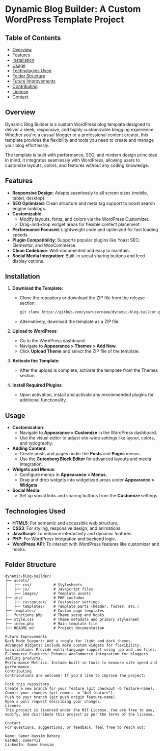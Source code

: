 # Dynamic Blog Builder: A Custom WordPress Template Project

## Table of Contents
- [Overview](#overview)
- [Features](#features)
- [Installation](#installation)
- [Usage](#usage)
- [Technologies Used](#technologies-used)
- [Folder Structure](#folder-structure)
- [Future Improvements](#future-improvements)
- [Contributing](#contributing)
- [License](#license)
- [Contact](#contact)

## Overview
Dynamic Blog Builder is a custom WordPress blog template designed to deliver a sleek, responsive, and highly customizable blogging experience. Whether you're a casual blogger or a professional content creator, this template provides the flexibility and tools you need to create and manage your blog effortlessly.  

The template is built with performance, SEO, and modern design principles in mind. It integrates seamlessly with WordPress, allowing users to customize layouts, colors, and features without any coding knowledge.

## Features
- **Responsive Design**: Adapts seamlessly to all screen sizes (mobile, tablet, desktop).
- **SEO Optimized**: Clean structure and meta tag support to boost search engine rankings.
- **Customizable**:
  - Modify layouts, fonts, and colors via the WordPress Customizer.
  - Drag-and-drop widget areas for flexible content placement.
- **Performance Focused**: Lightweight code and optimized for fast loading speeds.
- **Plugin Compatibility**: Supports popular plugins like Yoast SEO, Elementor, and WooCommerce.
- **Clean Codebase**: Well-documented and easy to maintain.
- **Social Media Integration**: Built-in social sharing buttons and feed display options.

## Installation
1. **Download the Template**:
   - Clone the repository or download the ZIP file from the release section:
     ```bash
     git clone https://github.com/yourusername/dynamic-blog-builder.git
     ```
   - Alternatively, download the template as a ZIP file.

2. **Upload to WordPress**:
   - Go to the WordPress dashboard.
   - Navigate to **Appearance > Themes > Add New**.
   - Click **Upload Theme** and select the ZIP file of the template.

3. **Activate the Template**:
   - After the upload is complete, activate the template from the Themes section.

4. **Install Required Plugins**:
   - Upon activation, install and activate any recommended plugins for additional functionality.

## Usage
- **Customization**:
  - Navigate to **Appearance > Customize** in the WordPress dashboard.
  - Use the visual editor to adjust site-wide settings like layout, colors, and typography.
- **Adding Content**:
  - Create posts and pages under the **Posts** and **Pages** menus.
  - Use the **Gutenberg Block Editor** for advanced layouts and media integration.
- **Widgets and Menus**:
  - Configure menus in **Appearance > Menus**.
  - Drag and drop widgets into widgetized areas under **Appearance > Widgets**.
- **Social Media**:
  - Set up social links and sharing buttons from the **Customize** settings.

## Technologies Used
- **HTML5**: For semantic and accessible web structure.
- **CSS3**: For styling, responsive design, and animations.
- **JavaScript**: To enhance interactivity and dynamic features.
- **PHP**: For WordPress integration and backend logic.
- **WordPress API**: To interact with WordPress features like customizer and hooks.

## Folder Structure
```plaintext
dynamic-blog-builder/
├── assets/
│   ├── css/          # Stylesheets
│   ├── js/           # JavaScript files
│   ├── images/       # Template assets
├── inc/              # PHP includes
│   ├── customizer/   # Customizer settings
│   ├── templates/    # Template parts (header, footer, etc.)
├── templates/        # Custom page templates
├── functions.php     # Theme setup and hooks
├── style.css         # Theme metadata and primary stylesheet
├── index.php         # Main template file
├── README.md         # Project documentation

Future Improvements
Dark Mode Support: Add a toggle for light and dark themes.
Advanced Widgets: Include more custom widgets for flexibility.
Localization: Provide multi-language support using .po and .mo files.
E-Commerce Features: Enhance WooCommerce integration for bloggers selling products.
Performance Metrics: Include built-in tools to measure site speed and performance.
Contributing
Contributions are welcome! If you'd like to improve the project:

Fork this repository.
Create a new branch for your feature (git checkout -b feature-name).
Commit your changes (git commit -m "Add feature").
Push to your branch (git push origin feature-name).
Open a pull request describing your changes.
License
This project is licensed under the MIT License. You are free to use, modify, and distribute this project as per the terms of the license.

Contact
For questions, suggestions, or feedback, feel free to reach out:

Name: Samer Nassim Behery
GitHub: samer411
LinkedIn: Samer Nassim
